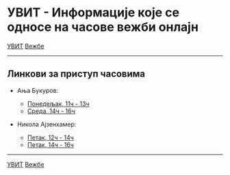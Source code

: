 # УВИТ - Информације које се односе на часове вежби онлајн

[УВИТ](../../README.md) [Вежбе](../README.md)

---

## Линкови за приступ часовима

- Ања Букуров:
    - [Понедељак, 11ч - 13ч](https://matf.webex.com/matf/j.php?MTID=m47023f6deff7c41c84a8450c2742bdf7)
    - [Среда, 14ч - 16ч](https://matf.webex.com/matf/j.php?MTID=m34d6bd27214cc9a440f9008cc1834fb0)

- Никола Ајзенхамер:
    - [Петак, 12ч - 14ч](https://matf.webex.com/matf/j.php?MTID=mb2c92e99d871f56876ee1197ee143ed3)
    - [Петак, 14ч - 16ч](https://matf.webex.com/matf/j.php?MTID=m868a43867bbf02523d818c3428dd3778)

--- 

[УВИТ](../../README.md) [Вежбе](../README.md)